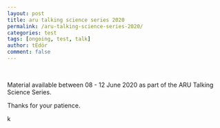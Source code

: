 ```yaml
---
layout: post
title: aru talking science series 2020
permalink: /aru-talking-science-series-2020/
categories: test
tags: [ongoing, test, talk]
author: tEdör
comment: false
---
```

<br>

Material available between 08 - 12 June 2020 as part of the ARU Talking Science Series.

Thanks for your patience.

k
